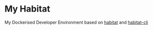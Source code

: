# My Habitat

My Dockerised Developer Environment based on [habitat](https://github.com/ardourtech/habitat) and [habitat-cli](https://github.com/ardourtech/habitat-cli)